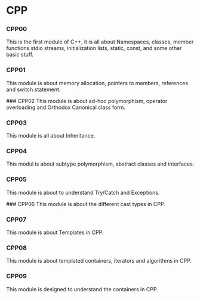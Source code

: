 # CPP

### CPP00
This is the first module of C++, it is all about Namespaces, classes, member functions stdio streams, initialization lists, static, const, and some other basic stuff.

### CPP01
This module is about memory allocation, pointers to members, references and switch statement.

### CPP02
This module is about ad-hoc polymorphism, operator overloading and Orthodox Canonical class form.

### CPP03
This module is all about Inheritance.

### CPP04
This modul is about subtype polymorphism, abstract classes and interfaces.

### CPP05
This module is about to understand Try/Catch and Exceptions.

### CPP06
This module is about the different cast types in CPP.

### CPP07
This module is about Templates in CPP.

### CPP08
This module is about templated containers, iterators and algorithms in CPP.

### CPP09
This module is designed to understand the containers in CPP.